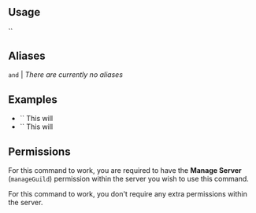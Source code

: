 # 

## Usage
``

## Aliases
`` and `` | *There are currently no aliases*

## Examples
- `` This will 
- `` This will 

## Permissions
For this command to work, you are required to have the **Manage Server** (`manageGuild`)  permission within the server you wish to use this command.

For this command to work, you don't require any extra permissions within the server.
